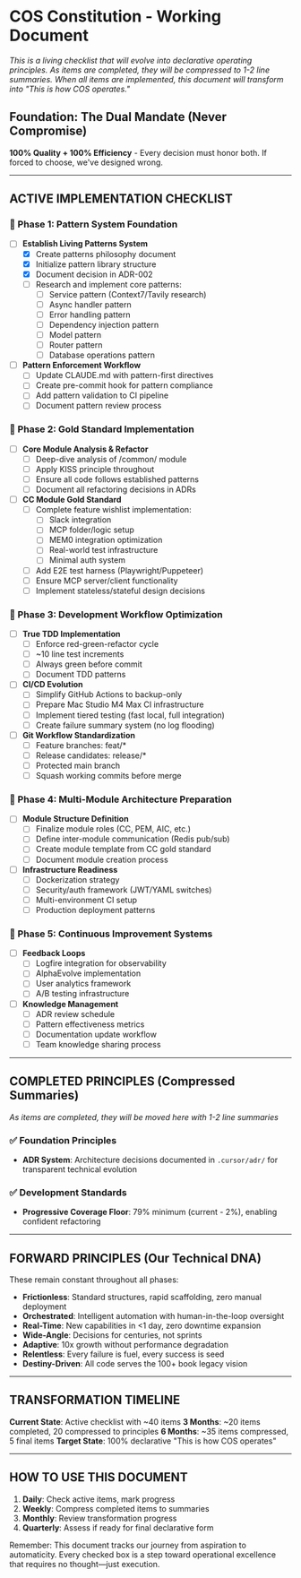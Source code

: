 # COS Constitution - Working Document

*This is a living checklist that will evolve into declarative operating principles. As items are completed, they will be compressed to 1-2 line summaries. When all items are implemented, this document will transform into "This is how COS operates."*

## Foundation: The Dual Mandate (Never Compromise)
**100% Quality + 100% Efficiency** - Every decision must honor both. If forced to choose, we've designed wrong.

---

## ACTIVE IMPLEMENTATION CHECKLIST

### 🔄 Phase 1: Pattern System Foundation

- [ ] **Establish Living Patterns System**
  - [x] Create patterns philosophy document
  - [x] Initialize pattern library structure
  - [x] Document decision in ADR-002
  - [ ] Research and implement core patterns:
    - [ ] Service pattern (Context7/Tavily research)
    - [ ] Async handler pattern
    - [ ] Error handling pattern
    - [ ] Dependency injection pattern
    - [ ] Model pattern
    - [ ] Router pattern
    - [ ] Database operations pattern

- [ ] **Pattern Enforcement Workflow**
  - [ ] Update CLAUDE.md with pattern-first directives
  - [ ] Create pre-commit hook for pattern compliance
  - [ ] Add pattern validation to CI pipeline
  - [ ] Document pattern review process

### 🔄 Phase 2: Gold Standard Implementation

- [ ] **Core Module Analysis & Refactor**
  - [ ] Deep-dive analysis of /common/ module
  - [ ] Apply KISS principle throughout
  - [ ] Ensure all code follows established patterns
  - [ ] Document all refactoring decisions in ADRs

- [ ] **CC Module Gold Standard**
  - [ ] Complete feature wishlist implementation:
    - [ ] Slack integration
    - [ ] MCP folder/logic setup
    - [ ] MEM0 integration optimization
    - [ ] Real-world test infrastructure
    - [ ] Minimal auth system
  - [ ] Add E2E test harness (Playwright/Puppeteer)
  - [ ] Ensure MCP server/client functionality
  - [ ] Implement stateless/stateful design decisions

### 🔄 Phase 3: Development Workflow Optimization

- [ ] **True TDD Implementation**
  - [ ] Enforce red-green-refactor cycle
  - [ ] ~10 line test increments
  - [ ] Always green before commit
  - [ ] Document TDD patterns

- [ ] **CI/CD Evolution**
  - [ ] Simplify GitHub Actions to backup-only
  - [ ] Prepare Mac Studio M4 Max CI infrastructure
  - [ ] Implement tiered testing (fast local, full integration)
  - [ ] Create failure summary system (no log flooding)

- [ ] **Git Workflow Standardization**
  - [ ] Feature branches: feat/*
  - [ ] Release candidates: release/*
  - [ ] Protected main branch
  - [ ] Squash working commits before merge

### 🔄 Phase 4: Multi-Module Architecture Preparation

- [ ] **Module Structure Definition**
  - [ ] Finalize module roles (CC, PEM, AIC, etc.)
  - [ ] Define inter-module communication (Redis pub/sub)
  - [ ] Create module template from CC gold standard
  - [ ] Document module creation process

- [ ] **Infrastructure Readiness**
  - [ ] Dockerization strategy
  - [ ] Security/auth framework (JWT/YAML switches)
  - [ ] Multi-environment CI setup
  - [ ] Production deployment patterns

### 🔄 Phase 5: Continuous Improvement Systems

- [ ] **Feedback Loops**
  - [ ] Logfire integration for observability
  - [ ] AlphaEvolve implementation
  - [ ] User analytics framework
  - [ ] A/B testing infrastructure

- [ ] **Knowledge Management**
  - [ ] ADR review schedule
  - [ ] Pattern effectiveness metrics
  - [ ] Documentation update workflow
  - [ ] Team knowledge sharing process

---

## COMPLETED PRINCIPLES (Compressed Summaries)

*As items are completed, they will be moved here with 1-2 line summaries*

### ✅ Foundation Principles
- **ADR System**: Architecture decisions documented in `.cursor/adr/` for transparent technical evolution

### ✅ Development Standards
- **Progressive Coverage Floor**: 79% minimum (current - 2%), enabling confident refactoring

---

## FORWARD PRINCIPLES (Our Technical DNA)

These remain constant throughout all phases:

- **Frictionless**: Standard structures, rapid scaffolding, zero manual deployment
- **Orchestrated**: Intelligent automation with human-in-the-loop oversight
- **Real-Time**: New capabilities in <1 day, zero downtime expansion
- **Wide-Angle**: Decisions for centuries, not sprints
- **Adaptive**: 10x growth without performance degradation
- **Relentless**: Every failure is fuel, every success is seed
- **Destiny-Driven**: All code serves the 100+ book legacy vision

---

## TRANSFORMATION TIMELINE

**Current State**: Active checklist with ~40 items
**3 Months**: ~20 items completed, 20 compressed to principles
**6 Months**: ~35 items compressed, 5 final items
**Target State**: 100% declarative "This is how COS operates"

---

## HOW TO USE THIS DOCUMENT

1. **Daily**: Check active items, mark progress
2. **Weekly**: Compress completed items to summaries
3. **Monthly**: Review transformation progress
4. **Quarterly**: Assess if ready for final declarative form

Remember: This document tracks our journey from aspiration to automaticity. Every checked box is a step toward operational excellence that requires no thought—just execution.
